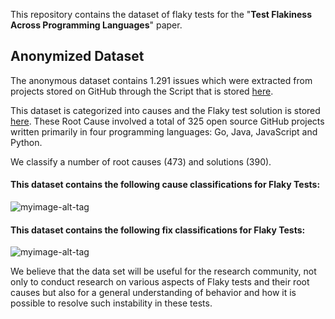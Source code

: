 This repository contains the dataset of flaky tests for the "**Test Flakiness Across Programming Languages**" paper.

## Anonymized Dataset

The anonymous dataset contains 1.291 issues which were extracted from projects stored on GitHub through the Script that is stored [here](https://github.com/Test-Flaky/Flakiness/blob/main/src/Script-flakiness.py).

This dataset is categorized into causes and the Flaky test solution is stored [here](https://github.com/Test-Flaky/OOPSLA21/tree/main/data).
These Root Cause involved a total of 325 open source GitHub projects written primarily in four programming languages: Go, Java, JavaScript and Python.

We classify a number of root causes (473) and solutions (390).

#### This dataset contains the following cause classifications for Flaky Tests:

![myimage-alt-tag](https://github.com/Test-Flaky/OOPSLA21/blob/main/Image/cause.png)


#### This dataset contains the following fix classifications for Flaky Tests:

![myimage-alt-tag](https://github.com/Test-Flaky/OOPSLA21/blob/main/Image/Fix.png)


We believe that the data set will be useful for the research community, not only to conduct research on various aspects of Flaky tests and their root causes but also for a general understanding of behavior and how it is possible to resolve such instability in these tests.
